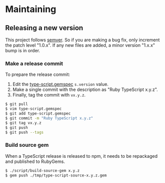# Maintaining

## Releasing a new version

This project follows [semver](http://semver.org/). So if you are making a bug
fix, only increment the patch level "1.0.x". If any new files are added, a
minor version "1.x.x" bump is in order.

### Make a release commit

To prepare the release commit:

1. Edit the [type-script.gemspec](https://github.com/gyuchang/ruby-type-script/blob/master/type-script.gemspec)
`s.version` value.
3. Make a single commit with the description as "Ruby TypeScript x.y.z".
4. Finally, tag the commit with `vx.y.z`.

``` sh
$ git pull
$ vim type-script.gemspec
$ git add type-script.gemspec
$ git commit -m "Ruby TypeScript x.y.z"
$ git tag vx.y.z
$ git push
$ git push --tags
```

### Build source gem

When a TypeScript release is released to npm, it needs to be repackaged and
published to RubyGems.

``` sh
$ ./script/build-source-gem x.y.z
$ gem push ./tmp/type-script-source-x.y.z.gem
```
